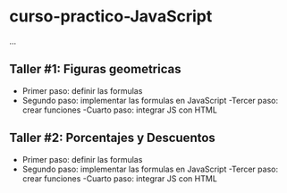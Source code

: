 # curso-practico-JavaScript

...

## Taller #1: Figuras geometricas

- Primer paso: definir las formulas
- Segundo paso: implementar las formulas en JavaScript
-Tercer paso: crear funciones
-Cuarto paso: integrar JS con HTML  

## Taller #2: Porcentajes y Descuentos

- Primer paso: definir las formulas
- Segundo paso: implementar las formulas en JavaScript
-Tercer paso: crear funciones
-Cuarto paso: integrar JS con HTML  